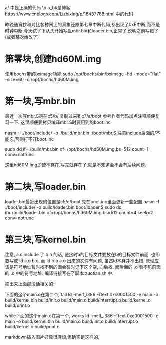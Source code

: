 a/ 中是正确的代码 \n
a_bk是博客 https://www.cnblogs.com/Lizhixing/p/16437788.html 中的代码

昨晚通宵抄和对比各种网上的真象还原第七章中断代码,都出现了0xE中断,而不是时钟中断,今天试了下从头开始写盘mbr.bin和loader.bin,正常了,说明之前写错了(或者某次给改了)

# 第零块,创建hd60M.img
使用bochs带的bximage功能
sudo /opt/bochs/bin/bximage -hd -mode="flat" -size=60 -q /opt/bochs/hd60M.img

# 第一块,写mbr.bin
最近一次写mbr.S是在c5/b/,复制过来到c7/a/boot,参考作者代码加点注释顺便复习一下. 这里顺便要拷贝编译mbr.S时要用到的boot.inc

nasm -I ./boot/include/ -o ./build/mbr.bin ./boot/mbr.S
注意include后面的/不能忘,否则打不开boot.inc

sudo dd if=./build/mbr.bin of=/opt/bochs/hd60M.img bs=512 count=1 conv=notrunc

这里hd60M.img即使不存在,写完就存在了,就是不知道会不会有后续问题.

# 第二块,写loader.bin
loader.bin最近出现的位置是c5/c/boot
先在boot.inc里面更新一些配置
nasm -I ./boot/include/ -o build/loader.bin boot/loader.S 
sudo dd if=./build/loader.bin of=/opt/bochs/hd60M.img bs=512 count=4 seek=2 conv=notrunc

# 第三块,写kernel.bin
注意, a.c include 了 b.h 的话, 链接时a的目标文件要放在b的目标文件前面, 也即要写成 ld a.o b.o, 而 ld b.o a.o 出来的文件有问题, 虽然ld本身并不出错. 原理应该是符号地址暂时找不到的画会暂时记下这个空, 向后找. 而后面的 .o 看不见前面的 .o 中的符号地址.
编译链接写在了脚本 zuotian.sh 中.

摘出来上面那段话相关的:

下面的这个main.o在第二个, fail
ld -melf_i386 -Ttext 0xc0001500 -e main -o build/kernel.bin build/init.o build/main.o build/interrupt.o build/kernel.o build/print.o

while下面的这个main.o在第一个, works
ld -melf_i386 -Ttext 0xc0001500 -e main -o build/kernel.bin build/main.o build/init.o build/interrupt.o build/kernel.o build/print.o

markdown插入图片好像很麻烦,但确实是这样的.